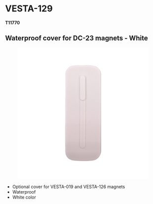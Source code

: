 # VESTA-129

#### T11770

## Waterproof cover for DC-23 magnets - White

<figure><img src=".gitbook/assets/image (8) (1) (1) (1).png" alt=""><figcaption></figcaption></figure>

* Optional cover for VESTA-019 and VESTA-126 magnets
* Waterproof
* White color
